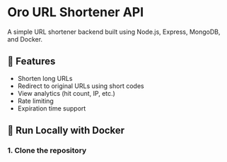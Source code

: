 # Oro URL Shortener API

A simple URL shortener backend built using Node.js, Express, MongoDB, and Docker.

## 🚀 Features

- Shorten long URLs
- Redirect to original URLs using short codes
- View analytics (hit count, IP, etc.)
- Rate limiting
- Expiration time support

## 🐳 Run Locally with Docker

### 1. Clone the repository

```bash
